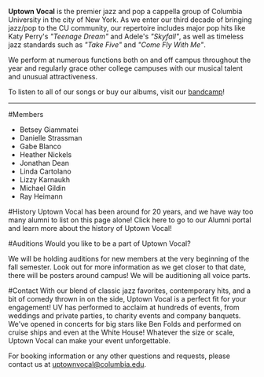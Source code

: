 **Uptown Vocal** is the premier jazz and pop a cappella group of Columbia University in the city of New York. As we enter our third decade of bringing jazz/pop to the CU community, our repertoire includes major pop hits like Katy Perry's *"Teenage Dream"* and Adele's *"Skyfall"*, as well as timeless jazz standards such as *"Take Five"* and *"Come Fly With Me"*.

We perform at numerous functions both on and off campus throughout the year and regularly grace other college campuses with our musical talent and unusual attractiveness.

To listen to all of our songs or buy our albums, visit our [bandcamp](http://uptownvocal.bandcamp.com/)!

---------------------------------------------------------------------

#Members 
* Betsey Giammatei 
* Danielle Strassman 
* Gabe Blanco 
* Heather Nickels 
* Jonathan Dean 
* Linda Cartolano 
* Lizzy Karnaukh 
* Michael Gildin 
* Ray Heimann

#History
Uptown Vocal has been around for 20 years, and we have way too many alumni to list on this page alone! Click here to go to our Alumni portal and learn more about the history of Uptown Vocal!

#Auditions
Would you like to be a part of Uptown Vocal?

We will be holding auditions for new members at the very beginning of the fall semester. Look out for more information as we get closer to that date, there will be posters around campus! We will be auditioning all voice parts.

#Contact
With our blend of classic jazz favorites, contemporary hits, and a bit of comedy thrown in on the side, Uptown Vocal is a perfect fit for your engagement! UV has performed to acclaim at hundreds of events, from weddings and private parties, to charity events and company banquets. We've opened in concerts for big stars like Ben Folds and performed on cruise ships and even at the White House! Whatever the size or scale, Uptown Vocal can make your event unforgettable.

For booking information or any other questions and requests, please contact us at [uptownvocal@columbia.edu](mailto:uptownvocal@columbia.edu).